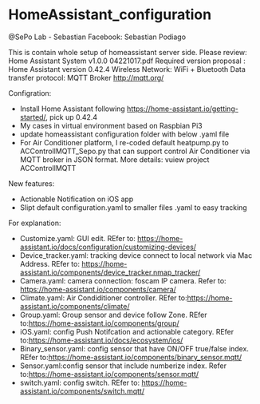 # HomeAssistant_configuration
@SePo Lab - Sebastian 
Facebook: Sebastian Podiago

This is contain whole setup of homeassistant server side.
Please review: Home Assistant System v1.0.0 04221017.pdf
Required version proposal : Home Assistant version 0.42.4
Wireless Network: WiFi + Bluetooth
Data transfer protocol: MQTT Broker http://mqtt.org/


Configration:
- Install Home Assistant following https://home-assistant.io/getting-started/, pick up 0.42.4
- My cases in virtual environment based on Raspbian Pi3
- update homeassistant configuration folder with below .yaml file
- For Air Conditioner platform, I re-coded default heatpump.py to ACControllMQTT_Sepo.py that can support control Air Conditioner via MQTT broker in JSON format. More details: vuiew project ACControllMQTT

New features:
- Actionable Notification on iOS app
- Slipt default configuration.yaml to smaller files .yaml to easy tracking

For explanation:
- Customize.yaml: GUI edit. REfer to: https://home-assistant.io/docs/configuration/customizing-devices/
- Device_tracker.yaml: tracking device connect to local network via Mac Address. REfer to: https://home-assistant.io/components/device_tracker.nmap_tracker/
- Camera.yaml: camera connection: foscam IP camera. Refer to: https://home-assistant.io/components/camera/
- Climate.yaml: Air Condiditioner controller. REfer to:https://home-assistant.io/components/climate/
- Group.yaml: Group sensor and device follow Zone. REfer to:https://home-assistant.io/components/group/
- iOS.yaml: config Push Notifcation and actionable category. REfer to:https://home-assistant.io/docs/ecosystem/ios/
- Binary_sensor.yaml: config sensor that have ON/OFF true/false index. REfer to:https://home-assistant.io/components/binary_sensor.mqtt/
- Sensor.yaml:config sensor that include numberize index. Refer to:https://home-assistant.io/components/sensor.mqtt/
- switch.yaml: config switch. REfer to: https://home-assistant.io/components/switch.mqtt/
